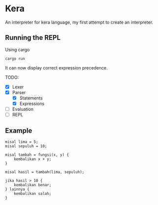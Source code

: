 # Kera

An interpreter for kera language, my first attempt to create an interpreter.

## Running the REPL

Using cargo
```shell
cargo run
```
It can now display correct expression precedence.

TODO:
- [x] Lexer
- [x] Parser
    - [x] Statements
    - [x] Expressions
- [ ] Evaluation
- [ ] REPL

## Example

```
misal lima = 5;
misal sepuluh = 10;

misal tambah = fungsi(x, y) {
    kembalikan x + y;
}

misal hasil = tambah(lima, sepuluh);

jika hasil > 10 {
    kembalikan benar;
} lainnya {
    kembalikan salah;
}
```

